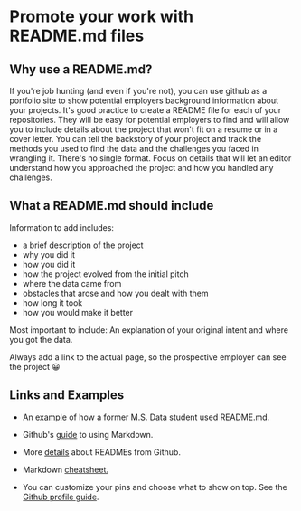 # Promote your work with README.md files

## Why use a README.md?

If you're job hunting (and even if you're not), you can use github as a portfolio site to show potential employers background information about your projects. It's good practice to create a README file for each of your repositories. They will be easy for potential employers to find and will allow you to include details about the project that won't fit on a resume or in a cover letter. You can tell the backstory of your project and track the methods you used to find the data and the challenges you faced in wrangling it. There's no single format. Focus on details that will let an editor understand how you approached the project and how you handled any challenges. 

## What a README.md should include

Information to add includes: 
  - a brief description of the project 
  - why you did it 
  - how you did it
  - how the project evolved from the initial pitch
  - where the data came from
  - obstacles that arose and how you dealt with them
  - how long it took
  - how you would make it better 

      
Most important to include: An explanation of your original intent and where you got the data. 

Always add a link to the actual page, so the prospective employer can see the project :grinning:

## Links and Examples

* An [example](https://github.com/adrianblanco/stats/tree/master/classification-tree-model) of how a former M.S. Data student used README.md.

* Github's [guide](https://guides.github.com/features/mastering-markdown/) to using Markdown.

* More [details](https://help.github.com/en/articles/about-readmes) about READMEs from Github.

* Markdown [cheatsheet.](https://github.com/adam-p/markdown-here/wiki/Markdown-Cheatsheet#links)

* You can customize your pins and choose what to show on top. See the [Github profile guide](https://help.github.com/en/categories/setting-up-and-managing-your-github-profile).
 

